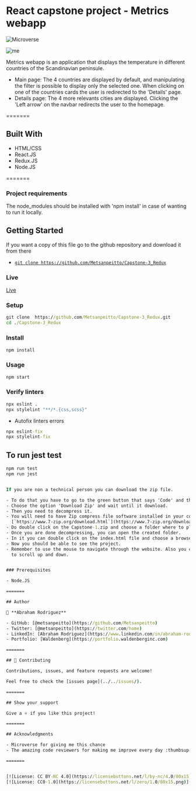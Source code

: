 # React capstone project - Metrics webapp

![Microverse](https://img.shields.io/badge/Microverse-blueviolet)

![me](https://github.com/Metsanpeitto/Capstone-3_Redux/blob/feature-testing/screenshot.gif)



Metrics webapp is an application that displays the temperature in different countries of the Scandinavian peninsule.
- Main page: The 4 countries are displayed by default, and manipulating the filter is possible to display only the
selected one. When clicking on one of the countries cards the user is redirected to the 'Details' page.
- Details page: The 4 more relevants cities are displayed. Clicking the 'Left arrow' on the navbar redirects the user
to the homepage.

=======

## Built With 

- HTML/CSS
- React.JS
- Redux.JS
- Node.JS

=======

### Project requirements

The node_modules should be installed with 'npm install' in case of wanting to run it locally. 

## Getting Started

If you want a copy of this file go to the github repository and download it from there

- [`git clone https://github.com/Metsanpeitto/Capstone-3_Redux`](https://github.com/Metsanpeitto/Capstone-3_Redux)


### Live

[Live](https://github.com/Metsanpeitto/Capstone-3_Redux/)


### Setup

```cmd
git clone  https://github.com/Metsanpeitto/Capstone-3_Redux.git
cd ./Capstone-3_Redux
```


### Install

```cmd
npm install
```

### Usage

```cmd
npm start
```

### Verify linters

```cmd
npx eslint .
npx stylelint "**/*.{css,scss}"
```
- Autofix linters errors

```cmd
npx eslint-fix
npx stylelint-fix
```

## To run jest test
```cmd
npm run test
npm run jest


If you are non a technical person you can download the zip file.

- To do that you have to go to the green button that says 'Code' and then press on it.
- Choose the option 'Download Zip' and wait until it download.
- Then you need to decompress it.
- You will need to have Zip compress file software installed in your computer. If you don't have it you can download it from here
  [`https://www.7-zip.org/download.html`](https://www.7-zip.org/download.html)
- Do double click on the Capstone-1.zip and choose a folder where to place all teh decompressed files.
- Once you are done decompressing, you can open the created folder.
- In it you can double click on the index.html file and choose a browser to open it (For example google Chrome Browser).
- Now you should be able to see the project.
- Remember to use the mouse to navigate through the website. Also you can use the keys 'arrow up' and 'arrow down' of your keyboard
  to scroll up and down.


### Prerequisites

- Node.JS

=======

## Author

👤 **Abraham Rodriguez**

- GitHub: [@metsanpeitto](https://github.com/Metsanpeitto)
- Twitter: [@metsanpeitto](https://twitter.com/home)
- LinkedIn: [Abraham Rodriguez](https://www.linkedin.com/in/abraham-rodriguez-3283a319a/)
- Portfolio: [Waldenberg](https://portfolio.waldenberginc.com)

=======

## 🤝 Contributing

Contributions, issues, and feature requests are welcome!

Feel free to check the [issues page](../../issues/).

=======

## Show your support

Give a ⭐️ if you like this project!

=======

## Acknowledgments

- Microverse for giving me this chance
- The amazing code reviewers for making me improve every day :thumbsup:

=======


[![License: CC BY-NC 4.0](https://licensebuttons.net/l/by-nc/4.0/80x15.png)](https://creativecommons.org/licenses/by-nc/4.0/)
[![License: CC0-1.0](https://licensebuttons.net/l/zero/1.0/80x15.png)](http://creativecommons.org/publicdomain/zero/1.0/)


